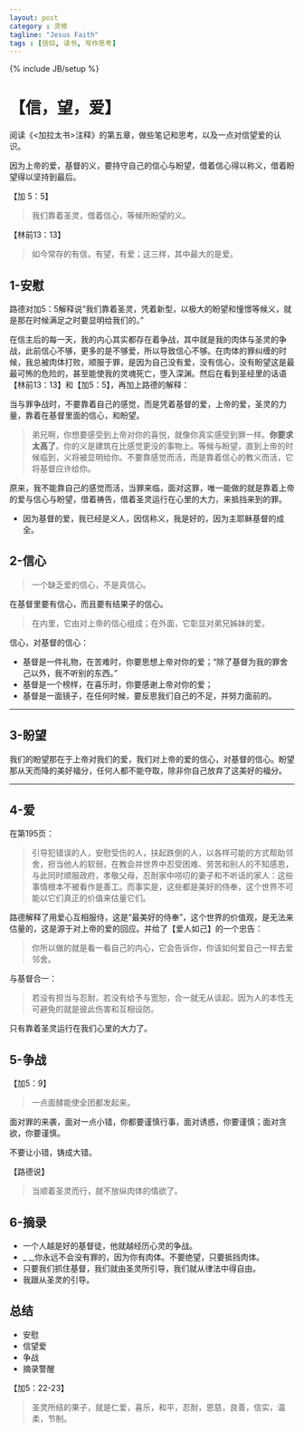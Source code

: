 ```yaml
---
layout: post
category : 灵修
tagline: "Jesus Faith"
tags : [信仰, 读书, 写作思考]
---
```

{% include JB/setup %}

# 【信，望，爱】

阅读《<加拉太书>注释》的第五章，做些笔记和思考，以及一点对信望爱的认识。

因为上帝的爱，基督的义，要持守自己的信心与盼望，借着信心得以称义，借着盼望得以坚持到最后。

【加 5：5】

> 我们靠着圣灵，借着信心，等候所盼望的义。

【林前13：13】

> 如今常存的有信，有望，有爱；这三样，其中最大的是爱。

## 1-安慰

路德对加5：5解释说“我们靠着圣灵，凭着新型，以极大的盼望和憧憬等候义，就是那在时候满足之时要显明给我们的。”

在信主后的每一天，我的内心其实都存在着争战，其中就是我的肉体与圣灵的争战，此前信心不够，更多的是不够爱，所以导致信心不够。在肉体的罪纠缠的时候，我总被肉体打败，顺服于罪，是因为自己没有爱，没有信心，没有盼望这是最最可怖的危险的，甚至能使我的灵魂死亡，堕入深渊。然后在看到圣经里的话语【林前13：13】和【加5：5】，再加上路德的解释：

当与罪争战时，不要靠着自己的感觉，而是凭着基督的爱，上帝的爱，圣灵的力量，靠着在基督里面的信心，和盼望。

> 弟兄啊，你想要感受到上帝对你的喜悦，就像你真实感受到罪一样。**你要求太高了**。你的义是建筑在比感觉更没的事物上。等候与盼望，直到上帝的时候临到，义将被显明给你。不要靠感觉而活，而是靠着信心的教义而活，它将基督应许给你。

原来，我不能靠自己的感觉而活，当罪来临，面对这罪，唯一能做的就是靠着上帝的爱与信心与盼望，借着祷告，借着圣灵运行在心里的大力，来抵挡来到的罪。

* 因为基督的爱，我已经是义人，因信称义，我是好的，因为主耶稣基督的成全。

## 2-信心

> 一个缺乏爱的信心，不是真信心。

在基督里要有信心，而且要有结果子的信心。

> 在内里，它由对上帝的信心组成；在外面，它彰显对弟兄姊妹的爱。

信心，对基督的信心：

* 基督是一件礼物，在苦难时，你要思想上帝对你的爱；“除了基督为我的罪舍己以外，我不听别的东西。”
* 基督是一个榜样，在喜乐时，你要感谢上帝对你的爱；
* 基督是一面镜子，在任何时候，要反思我们自己的不足，并努力面前的。

***

## 3-盼望

我们的盼望那在于上帝对我们的爱，我们对上帝的爱的信心，对基督的信心。盼望那从天而降的美好福分，任何人都不能夺取，除非你自己放弃了这美好的福分。

***

## 4-爱

在第195页：  

> 引导犯错误的人，安慰受伤的人，扶起跌倒的人，以各样可能的方式帮助邻舍，担当他人的软弱，在教会并世界中忍受困难、劳苦和别人的不知感恩，与此同时顺服政府，孝敬父母，忍耐家中唠叨的妻子和不听话的家人：这些事情根本不被看作是善工。而事实是，这些都是美好的侍奉，这个世界不可能以它们真正的价值来估量它们。

路德解释了用爱心互相服侍，这是“最美好的侍奉”，这个世界的价值观，是无法来估量的，这是源于对上帝的爱的回应。并给了【爱人如己】的一个忠告：

> 你所以做的就是看一看自己的内心，它会告诉你，你该如何爱自己一样去爱邻舍。

与基督合一：

> 若没有担当与忍耐，若没有给予与宽恕，合一就无从谈起，因为人的本性无可避免的就是彼此伤害和互相设防。

只有靠着圣灵运行在我们心里的大力了。

## 5-争战

【加5：9】

> 一点面酵能使全团都发起来。

面对罪的来袭，面对一点小错，你都要谨慎行事，面对诱惑，你要谨慎；面对贪欲，你要谨慎。

不要让小错，铸成大错。

【路德说】

> 当顺着圣灵而行，就不放纵肉体的情欲了。


## 6-摘录

* 一个人越是好的基督徒，他就越经历心灵的争战。
* _ _,你永远不会没有罪的，因为你有肉体。不要绝望，只要抵挡肉体。
* 只要我们抓住基督，我们就由圣灵所引导，我们就从律法中得自由。
* 我跟从圣灵的引导。

## 总结

* 安慰
* 信望爱
* 争战
* 摘录警醒

【加5：22-23】

> 圣灵所结的果子，就是仁爱，喜乐，和平，忍耐，恩慈，良善，信实，温柔，节制。